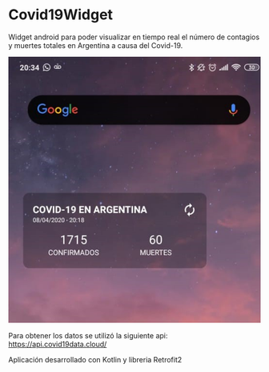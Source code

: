 # Covid19Widget

Widget android para poder visualizar en tiempo real el número de contagios y muertes totales en Argentina a causa del Covid-19.

![screenshot](https://github.com/josdan23/Covid19Widget/blob/master/imagenes/92828411_2748536388592419_6531634505382363136_n.jpg)

Para obtener los datos se utilizó la siguiente api:
https://api.covid19data.cloud/ 

Aplicación desarrollado con Kotlin y libreria Retrofit2
